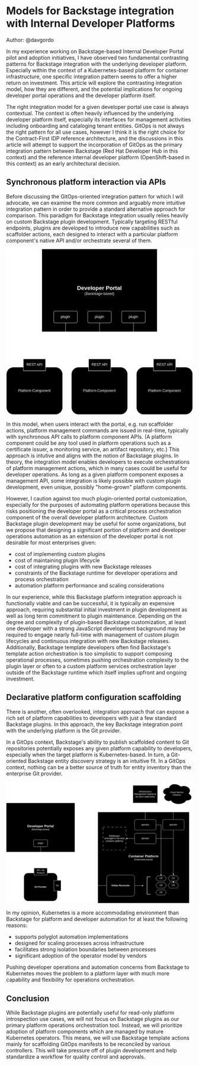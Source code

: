 # Models for Backstage integration with Internal Developer Platforms

Author: @davgordo

In my experience working on Backstage-based Internal Developer Portal pilot and adoption initiatives, I have observed two fundamental contrasting patterns for Backstage integration with the underlying developer platform. Especially within the context of a Kubernetes-based platform for container infrastructure, one specific integration pattern seems to offer a higher return on investment. This article will explore the contrasting integration model, how they are different, and the potential implications for ongoing developer portal operations and the developer platform itself.

The right integration model for a given developer portal use case is always contextual. The context is often heavily influenced by the underlying developer platform itself, especially its interfaces for management activities including onboarding and cataloging tenant entities. GitOps is not always the right pattern for all use cases, however I think it is the right choice for the Contract-First IDP reference architecture, and the discussions in this article will attempt to support the incorporation of GitOps as the primary integration pattern between Backstage (Red Hat Developer Hub in this context) and the reference internal developer platform (OpenShift-based in this context) as an early architectural decision.

## Synchronous platform interaction via APIs

Before discussing the GitOps-oriented integration pattern for which I will advocate, we can examine the more common and arguably more intuitive integration pattern in order to provide a standard alternative approach for comparison. This paradigm for Backstage integration usually relies heavily on custom Backstage plugin development. Typically targeting RESTful endpoints, plugins are developed to introduce new capabilities such as scaffolder actions, each designed to interact with a particular platform component's native API and/or orchestrate several of them.

![Backstage with synchronous API interactions](images/backstage-synchronous-api.png?raw=true "Backstage with synchronous API interactions")

In this model, when users interact with the portal, e.g. run scaffolder actions, platform management commands are issued in real-time, typically with synchronous API calls to platform component APIs. (A platform component could be any tool used in platform operations such as a certificate issuer, a monitoring service, an artifact repository, etc.) This approach is intutive and aligns with the notion of Backstage plugins. In theory, the integration model enables developers to execute orchestrations of platform management actions, which in many cases could be useful for developer operations. As long as a given platform component exposes a management API, some integration is likely possible with custom plugin development, even unique, possibly "home-grown" platform components.

However, I caution against too much plugin-oriented portal customization, especially for the purposes of automating platform operations because this risks positioning the developer portal as a critical process orchestration component of the overall developer platform architecture. Custom Backstage plugin development may be useful for some organizations, but we propose that designing a significant portion of platform and developer operations automation as an extension of the developer portal is not desirable for most enterprises given:

- cost of implementing custom plugins
- cost of maintaining plugin lifecycle
- cost of integrating plugins with new Backstage releases
- constraints of the Backstage runtime for developer operations and process orchestration
- automation platform performance and scaling considerations

In our experience, while this Backstage platform integration approach is functionally viable and can be successful, it is typically an expensive approach, requiring substantial initial investment in plugin development as well as long term commitment to plugin maintenance. Depending on the degree and complexity of plugin-based Backstage customization, at least one developer with a strong JavaScript development background may be required to engage nearly full-time with management of custom plugin lifecycles and continuous integration with new Backstage releases. Additionally, Backstage template developers often find Backstage's template action orchestration is too simplistic to support composing operational processes, sometimes pushing orchestration complexity to the plugin layer or often to a custom platform services orchestration layer outside of the Backstage runtime which itself implies upfront and ongoing investment.

## Declarative platform configuration scaffolding

There is another, often overlooked, integration approach that can expose a rich set of platform capabilities to developers with just a few standard Backstage plugins. In this approach, the key Backstage integration point with the underlying platform is the Git provider. 

In a GitOps context, Backstage's ability to publish scaffolded content to Git repositories potentially exposes any given platform capability to developers, especially when the target platform is Kubernetes-based. In turn, a Git-oriented Backstage entity discovery strategy is an intuitive fit. In a GitOps context, nothing can be a better source of truth for entity inventory than the enterprise Git provider.

![Backstage with GitOps](images/backstage-gitops.png?raw=true "Backstage with GitOps")

In my opinion, Kubernetes is a more accommodating environment than Backstage for platform and developer automation for at least the following reasons:

- supports polyglot automation implementations
- designed for scaling processes across infrastructure
- facilitates strong isolation boundaries between processes
- significant adoption of the operator model by vendors

Pushing developer operations and automation concerns from Backstage to Kubernetes moves the problem to a platform layer with much more capability and flexibility for operations orchestration.

## Conclusion

While Backstage plugins are potentially useful for read-only platform introspection use cases, we will not focus on Backstage plugins as our primary platform operations orchestration tool. Instead, we will prioritize adoption of platform components which are managed by mature Kubernetes operators. This means, we will use Backstage template actions mainly for scaffolding GitOps manifests to be reconciled by various controllers. This will take pressure off of plugin development and help standardize a workflow for quality control and approvals.